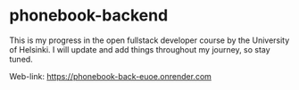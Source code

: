 # phonebook-backend

This is my progress in the open fullstack developer course by the University of Helsinki. I will update and add things throughout my journey, so stay tuned.

Web-link: https://phonebook-back-euoe.onrender.com
